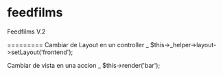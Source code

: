 feedfilms
=========

Feedfilms V.2


=========
Cambiar de Layout en un controller
_
$this->_helper->layout->setLayout('frontend');

Cambiar de vista en una accion
_
$this->render('bar');
